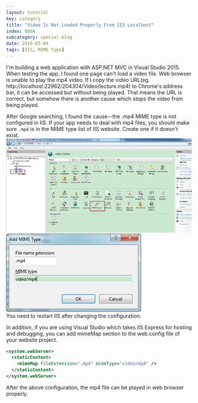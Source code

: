 ```yaml
---
layout: tutorial
key: category
title: "Video Is Not Loaded Properly From IIS Localhost"
index: 8004
subcategory: special-blog
date: 2016-03-04
tags: [IIS, MIME Type]
---
```


I'm building a web application with ASP.NET MVC in Visual Studio 2015. When testing the app, I found one page can't load a video file. Web browser is unable to play the mp4 video. If I copy the video URL(eg. http://localhost:22962/204304/Video/lecture.mp4) to Chrome's address bar, it can be accessed but without being played. That means the URL is correct, but somehow there is another cause which stops the video from being played.

After Google searching, I found the cause--the .mp4 MIME type is not configured in IIS. If your app needs to deal with mp4 files, you should make sure `.mp4` is in the MIME type list of IIS website. Create one if it doesn't exist.   
![image](/assets/images/blog/2016-03-04/iismime.png)  
![Add New MIME Type](/assets/images/blog/2016-03-04/iismimeadd.png)  
You need to restart IIS after changing the configuration.  

In addition, if you are using Visual Studio which takes IIS Express for hosting and debugging, you can add mimeMap section to the web.config file of your website project.

```xml
<system.webServer>
  <staticContent>
    <mimeMap fileExtension=".mp4" mimeType="video/mp4" />
  </staticContent>
</system.webServer>
```

After the above configuration, the mp4 file can be played in web browser properly.
